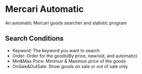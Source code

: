 # Mercari Automatic

An automatic Mercari goods searcher and statistic program

## Search Conditions
* Keyword: The keyword you want to search
* Order: Order for the goods(By price, new/old, and automatic)
* Min&Max Price: Minimun & Maximun price of the goods
* OnSale&OutSale: Show goods on sale or out of sale only
